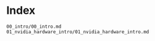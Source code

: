 # Index

```{toctree}
00_intro/00_intro.md
01_nvidia_hardware_intro/01_nvidia_hardware_intro.md
```
